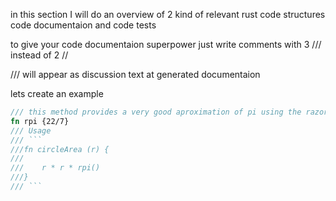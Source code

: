 in this section I will do an overview of 2 kind of relevant rust code structures
code documentaion and code tests 

to give your code documentaion superpower just write comments with 3 /// instead of 2 // 

/// will appear as discussion text at generated documentaion

lets create an example
```Rust
/// this method provides a very good aproximation of pi using the razor 22/7
fn rpi {22/7}
/// Usage 
/// ```
///fn circleArea (r) {
///    
///    r * r * rpi()
///}
/// ```
```
